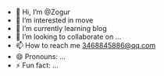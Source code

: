 - 👋 Hi, I’m @Zogur
- 👀 I’m interested in move
- 🌱 I’m currently learning blog
- 💞️ I’m looking to collaborate on ...
- 📫 How to reach me 3468845886@qq.com
- 😄 Pronouns: ...
- ⚡ Fun fact: ...

<!---
Zogur/Zogur is a ✨ special ✨ repository because its `README.md` (this file) appears on your GitHub profile.
You can click the Preview link to take a look at your changes.
--->

